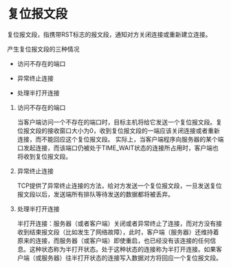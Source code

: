 复位报文段
==============================
复位报文段，指携带RST标志的报文段，通知对方关闭连接或重新建立连接。

产生复位报文段的三种情况

* 访问不存在的端口

* 异常终止连接

* 处理半打开连接




1. 访问不存在的端口

	当客户端访问一个不存在的端口时，目标主机将给它发送一个复位报文段。复位报文段的接收窗口大小为0，收到复位报文段的一端应该关闭连接或者重新连接，而不能回应这个复位报文段。
	实际上，当客户端程序向服务器的某个端口发起连接，而该端口仍被处于TIME_WAIT状态的连接所占用时，客户端也将收到复位报文段。


2. 异常终止连接

	TCP提供了异常终止连接的方法，给对方发送一个复位报文段，一旦发送复位报文段以后，发送端所有排队等待发送的数据都将被丢弃。

3. 处理半打开连接

	半打开连接：服务器（或者客户端）关闭或者异常终止了连接，而对方没有接收到结束报文段（比如发生了网络故障），此时，客户端（服务器）还维持着原来的连接，而服务器（或客户端）即使重启，也已经没有该连接的任何信息。这种状态称为半打开状态。处于这种状态的连接称为半打开连接。如果客户端（或服务器）往半打开状态的连接写入数据对方将回应一个复位报文段。



